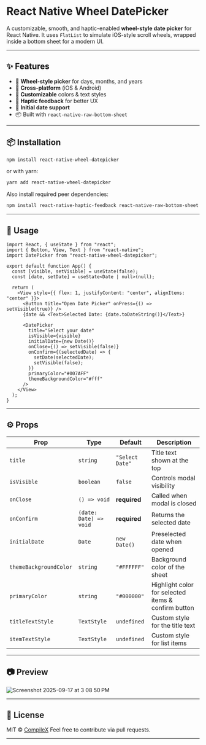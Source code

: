# React Native Wheel DatePicker

A customizable, smooth, and haptic-enabled **wheel-style date picker** for React Native.
It uses `FlatList` to simulate iOS-style scroll wheels, wrapped inside a bottom sheet for a modern UI.

---

## ✨ Features

- 🎡 **Wheel-style picker** for days, months, and years
- 📱 **Cross-platform** (iOS & Android)
- 🎨 **Customizable** colors & text styles
- 📳 **Haptic feedback** for better UX
- 📅 **Initial date support**
- 📦 Built with `react-native-raw-bottom-sheet`

---

## 📦 Installation

```sh
npm install react-native-wheel-datepicker
```

or with yarn:

```sh
yarn add react-native-wheel-datepicker
```

Also install required peer dependencies:

```sh
npm install react-native-haptic-feedback react-native-raw-bottom-sheet
```

---

## 🚀 Usage

```tsx
import React, { useState } from "react";
import { Button, View, Text } from "react-native";
import DatePicker from "react-native-wheel-datepicker";

export default function App() {
  const [visible, setVisible] = useState(false);
  const [date, setDate] = useState<Date | null>(null);

  return (
    <View style={{ flex: 1, justifyContent: "center", alignItems: "center" }}>
      <Button title="Open Date Picker" onPress={() => setVisible(true)} />
      {date && <Text>Selected Date: {date.toDateString()}</Text>}

      <DatePicker
        title="Select your date"
        isVisible={visible}
        initialDate={new Date()}
        onClose={() => setVisible(false)}
        onConfirm={(selectedDate) => {
          setDate(selectedDate);
          setVisible(false);
        }}
        primaryColor="#007AFF"
        themeBackgroundColor="#fff"
      />
    </View>
  );
}
```

---

## ⚙️ Props

| Prop                   | Type                   | Default         | Description                                         |
| ---------------------- | ---------------------- | --------------- | --------------------------------------------------- |
| `title`                | `string`               | `"Select Date"` | Title text shown at the top                         |
| `isVisible`            | `boolean`              | `false`         | Controls modal visibility                           |
| `onClose`              | `() => void`           | **required**    | Called when modal is closed                         |
| `onConfirm`            | `(date: Date) => void` | **required**    | Returns the selected date                           |
| `initialDate`          | `Date`                 | `new Date()`    | Preselected date when opened                        |
| `themeBackgroundColor` | `string`               | `"#FFFFFF"`     | Background color of the sheet                       |
| `primaryColor`         | `string`               | `"#000000"`     | Highlight color for selected items & confirm button |
| `titleTextStyle`       | `TextStyle`            | `undefined`     | Custom style for the title text                     |
| `itemTextStyle`        | `TextStyle`            | `undefined`     | Custom style for list items                         |

---

## 📷 Preview

 ![Screenshot 2025-09-17 at 3 08 50 PM](https://github.com/user-attachments/assets/c6c4e1b2-1fcb-4f6e-9f70-7927fd68d06d)

---

## 📝 License

MIT © [CompileX](https://github.com/dhyey0101)
Feel free to contribute via pull requests.

---
